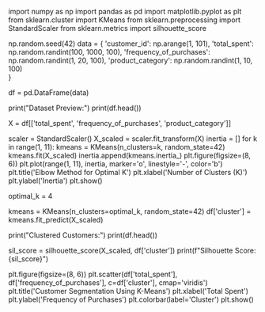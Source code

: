 import numpy as np
import pandas as pd
import matplotlib.pyplot as plt
from sklearn.cluster import KMeans
from sklearn.preprocessing import StandardScaler
from sklearn.metrics import silhouette_score

np.random.seed(42)
data = {
    'customer_id': np.arange(1, 101),
    'total_spent': np.random.randint(100, 1000, 100), 
    'frequency_of_purchases': np.random.randint(1, 20, 100), 
    'product_category': np.random.randint(1, 10, 100)  
}

df = pd.DataFrame(data)

print("Dataset Preview:")
print(df.head())

X = df[['total_spent', 'frequency_of_purchases', 'product_category']]

scaler = StandardScaler()
X_scaled = scaler.fit_transform(X)
inertia = []
for k in range(1, 11):
    kmeans = KMeans(n_clusters=k, random_state=42)
    kmeans.fit(X_scaled)
    inertia.append(kmeans.inertia_)
plt.figure(figsize=(8, 6))
plt.plot(range(1, 11), inertia, marker='o', linestyle='-', color='b')
plt.title('Elbow Method for Optimal K')
plt.xlabel('Number of Clusters (K)')
plt.ylabel('Inertia')
plt.show()

optimal_k = 4

kmeans = KMeans(n_clusters=optimal_k, random_state=42)
df['cluster'] = kmeans.fit_predict(X_scaled)

print("Clustered Customers:")
print(df.head())

sil_score = silhouette_score(X_scaled, df['cluster'])
print(f"Silhouette Score: {sil_score}")

plt.figure(figsize=(8, 6))
plt.scatter(df['total_spent'], df['frequency_of_purchases'], c=df['cluster'], cmap='viridis')
plt.title('Customer Segmentation Using K-Means')
plt.xlabel('Total Spent')
plt.ylabel('Frequency of Purchases')
plt.colorbar(label='Cluster')
plt.show()

